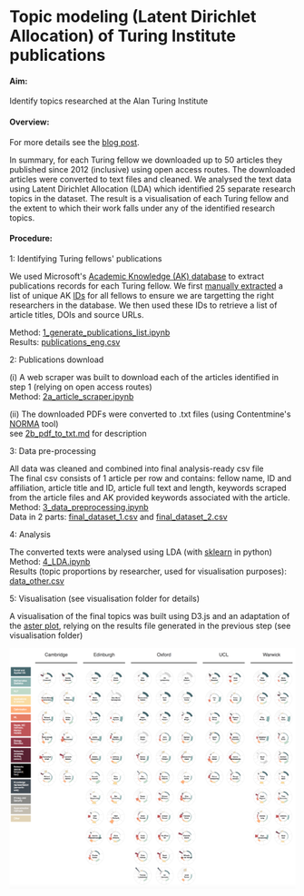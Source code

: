 # Topic modeling (Latent Dirichlet Allocation) of Turing Institute publications

#### Aim:

Identify topics researched at the Alan Turing Institute

#### Overview:

For more details see the [blog post](topic_model_blog.md).

In summary, for each Turing fellow we downloaded up to 50 articles they published since 2012 (inclusive) using open access routes. The downloaded articles were converted to text files and cleaned. We analysed the text data using Latent Dirichlet Allocation (LDA) which identified 25 separate research topics in the dataset. The result is a visualisation of each Turing fellow and the extent to which their work falls under any of the identified research topics.  

#### Procedure:  

1: Identifying Turing fellows' publications  

We used Microsoft's [Academic Knowledge (AK) database](https://docs.microsoft.com/en-us/azure/cognitive-services/academic-knowledge/home) to extract publications records for each Turing fellow. We first [manually extracted](0_generate_AK_IDs.ipynb) a list of unique AK [IDs](data_files/turing_AK_IDs.csv) for all fellows to ensure we are targetting the right researchers in the database. We then used these IDs to retrieve a list of article titles, DOIs and source URLs.  

Method: [1_generate_publications_list.ipynb](1_generate_publications_list.ipynb)  
Results: [publications_eng.csv](data_files/publications_eng.csv)

2: Publications download

(i) A web scraper was built to download each of the articles identified in step 1 (relying on open access routes)   
Method: [2a_article_scraper.ipynb](2a_article_scraper.ipynb)

(ii) The downloaded PDFs were converted to .txt files (using Contentmine's [NORMA](https://github.com/ContentMine/norma) tool)  
see [2b_pdf_to_txt.md](2b_pdf_to_txt.md) for description

3: Data pre-processing  

All data was cleaned and combined into final analysis-ready csv file   
The final csv consists of 1 article per row and contains: fellow name, ID and affiliation, article title and ID, article full text and length, keywords scraped from the article files and AK provided keywords associated with the article.   
Method: [3_data_preprocessing.ipynb](3_data_preprocessing.ipynb)   
Data in 2 parts: [final_dataset_1.csv](data_files/final_dataset_1.csv) and [final_dataset_2.csv](data_files/final_dataset_2.csv)

4: Analysis

The converted texts were analysed using LDA (with [sklearn](http://scikit-learn.org/stable/modules/generated/sklearn.decomposition.LatentDirichletAllocation.html) in python)     
Method: [4_LDA.ipynb](4gi_LDA.ipynb)   
Results (topic proportions by researcher, used for visualisation purposes): [data_other.csv](visualisation/data_other.csv)   

5: Visualisation (see visualisation folder for details)

A visualisation of the final topics was built using D3.js and an adaptation of the [aster plot](http://bl.ocks.org/bbest/2de0e25d4840c68f2db1), relying on the results file generated in the previous step (see visualisation folder)   

![](visualisation/turing_fellows_topics.png)
